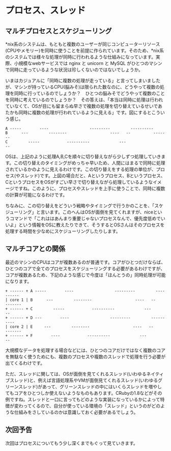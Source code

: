 # プロセス、スレッド

## マルチプロセスとスケジューリング

\*nix系のシステムは、もともと複数のユーザーが同じコンピューターリソース(CPUやメモリー)を同時に使うことを前提に作られています。そのため、\*nix系のシステムでは様々な処理が同時に行われるような仕組みになっています。実際、小規模なwebサービスでは nginx と unicorn と MySQL がひとつのマシンで同時に走っているような状況は珍しくないのではないでしょうか。

いまはカジュアルに「同時に複数の処理が走っている」と言ってしまいましたが、マシンが持っているCPU(脳みそ)は限られた数なのに、どうやって複数の処理を同時に行っているのでしょうか？　ひとつの脳みそでどうやって複数のことを同時に考えているのでしょうか？　その答えは、「本当は同時に処理は行われていなくて、OSが目にも留まらぬ早さで複数の処理を切り替えているせいであたかも同時に複数の処理が行われているように見える」です。図にするとこういう感じ。

    A -----        ----                  ---------         ----------
    B      ---         --------                   ----   --          -------
    C         -----            ----------             ---                   --


OSは、上記のように処理A,B,Cを順々に切り替えながら少しずつ処理していきます。この切り替えのタイミングがめっちゃ早いため、人間にはまるで同時に処理されているかのように見えるわけです。この切り替えをする処理の単位が、プロセス(やスレッド)です。上図の場合だと、Aというプロセス、Bというプロセス、CというプロセスをOSがすごい早さで切り替えながら処理しているようなイメージですね。このように、プロセスやスレッドを上手に使うことで、同時に複数の計算が可能になるわけです。

ちなみに、この切り替えをどういう戦略やタイミングで行うかのことを、「スケジューリング」と言います。このへんはOSが面倒を見てくれますが、niceというコマンドで「これははあんまり重要じゃないプロセスなんで、優先度低めでいいよ」という情報をOSに教えたりできて、そうするとOSさんはそのプロセスを処理する時間を少なめにスケジューリングしたりします。

## マルチコアとの関係

最近のマシンのCPUはコアが複数あるのが普通です。コアがひとつだけならば、ひとつのコアで全てのプロセスをスケジューリングする必要があるわけですが、コアが複数あるため、下記のような感じで今度は「ほんとうの」同時処理が可能になります。


    + ------ + A -----        ----                  ---------         ----------
    | core 1 | B      ---         --------                   ----   --          -------
    + ------ + C         -----            ----------             ---                   --
    + ------ + D ---        ----                  ---------         ----------
    | core 2 | E     ---         --------                   ----   --          -------
    + ------ + F        ----            ----------             ---                   --

大規模なデータを処理する場合などには、ひとつのコアだけではなく複数のコアを無駄なく使うためにも、複数のプロセスや複数のスレッドで処理を行う必要が出てくるわけです。

ただ、スレッドに関しては、OSが面倒を見てくれるスレッド(いわゆるネイティブスレッド)と、例えば言語処理系やVMが面倒見てくれるスレッド(いわゆるグリーンスレッド)があって、グリーンスレッドの中にはいくらスレッドを増やしてもコアをひとつしか使えないようなものもあります。CRubyの1.8などがその例ですね。スレッドと一口に言ってもどのような実装になっているかによって特徴が変わってくるので、自分が使っている環境の「スレッド」というのがどのような仕組みをさしているのかは意識しておく必要があるでしょう。

## 次回予告

次回はプロセスについてもう少し深くまでもぐって見ていきます。